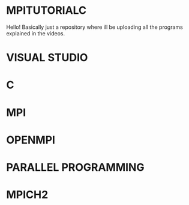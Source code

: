 # MPITUTORIALC

Hello!
Basically just a repository where ill be uploading all the programs explained in the videos.

# VISUAL STUDIO
# C
# MPI
# OPENMPI
# PARALLEL PROGRAMMING
# MPICH2

